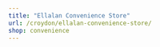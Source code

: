 ```yaml
---
title: "Ellalan Convenience Store"
url: /croydon/ellalan-convenience-store/
shop: convenience
---
```

